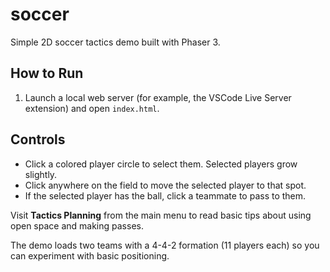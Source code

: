 # soccer
Simple 2D soccer tactics demo built with Phaser 3.

## How to Run
1. Launch a local web server (for example, the VSCode Live Server extension) and open `index.html`.

## Controls
- Click a colored player circle to select them. Selected players grow slightly.
- Click anywhere on the field to move the selected player to that spot.
- If the selected player has the ball, click a teammate to pass to them.

Visit **Tactics Planning** from the main menu to read basic tips about
using open space and making passes.

The demo loads two teams with a 4-4-2 formation (11 players each) so you can experiment with basic positioning.
